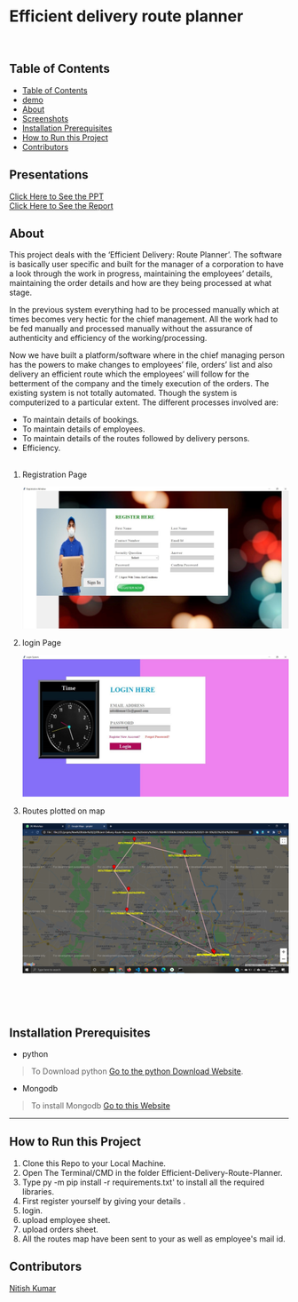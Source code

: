 # Efficient delivery route planner

</br>

## Table of Contents

- [Table of Contents](#table-of-contents)
- [demo](#demo)
- [About](#about)
- [Screenshots](#screenshots)
- [Installation Prerequisites](#installation-prerequisites)
- [How to Run this Project](#how-to-run-this-project)
- [Contributors](#contributors)

## Presentations

[Click Here to See the PPT](https://drive.google.com/file/d/1sPOccvbIK2cKudJOWseXmrriS147qceK/view?usp=sharing)  
[Click Here to See the Report](https://drive.google.com/file/d/15JOo38a2D2j-qExgqJ_js3wQqUhdmN4b/view?usp=sharing)

## About

This project deals with the ‘Efficient Delivery: Route Planner’. The software is basically user specific and built for the manager of a corporation to have a look through the work in progress, maintaining the employees’ details, maintaining the order details and how are they being processed at what stage.

In the previous system everything had to be processed manually which at times becomes very hectic for the chief management. All the work had to be fed manually and processed manually without the assurance of authenticity and efficiency of the working/processing.

Now we have built a platform/software where in the chief managing person has the powers to make changes to employees’ file, orders’ list and also delivery an efficient route which the employees’ will follow for the betterment of the company and the timely execution of the orders. The existing system is not totally automated. Though the system is computerized to a particular extent.
The different processes involved are:

* To maintain details of bookings.
* To maintain details of employees.
* To maintain details of the routes followed by delivery persons.
* Efficiency.
  </br>
  </br>

1. Registration Page

   ![Registration image](assets/registration.jpg)
   <br>
2. login Page

   ![Login page](assets/login.jpg)
   <br>
3. Routes plotted on map

   ![Routes plotted on map](assets/route.png)
   <br>

   <br>

</br>

## Installation Prerequisites

- python

> To Download python  [Go to the python Download Website](https://www.python.org/downloads/).

- Mongodb

> To install Mongodb [Go to this Website](https://docs.mongodb.com/manual/administration/install-community/)

---

## How to Run this Project

1. Clone this Repo to your Local Machine.
2. Open The Terminal/CMD in the folder Efficient-Delivery-Route-Planner.
3. Type py -m pip install -r requirements.txt' to install all the required libraries.
4. First register yourself by giving your details .
5. login.
6. upload employee sheet.
7. upload orders sheet.
8. All the routes map have been sent to your as well as employee's mail id.

## Contributors

[Nitish Kumar](https://github.com/Nitish9711)



